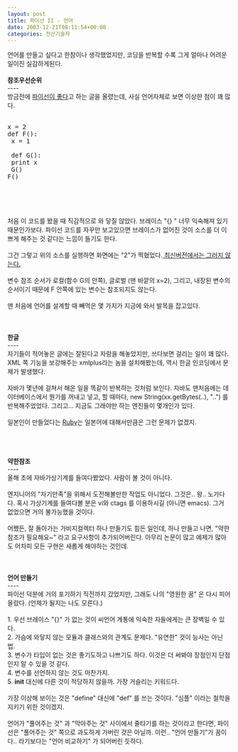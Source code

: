```yaml
---
layout: post
title: 파이선 II - 언어
date: 2003-12-21T08:11:54+00:00
categories: 전산기술자
---
```

언어를 만들고 싶다고 한참이나 생각했었지만, 코딩을 반복할 수록 그게 얼마나 어려운 일이진 실감하게된다.<br /><br /><b>참조우선순위</b><br />----<br />방금전에 <a href="http://jinto.pe.kr/logs/archives/000429.html" target=aa>파이선이 좋다</a>고 하는 글을 올렸는데, 사실 언어자체로 보면 이상한 점이 꽤 많다.<br /><br /><div class=box><pre>x = 2 <br />def F(): <br />    x = 1 <br />    def G(): <br />        print x <br />    G() <br />F() <br /></div><br /></pre><br /><br />처음 이 코드를 봤을 때 직감적으로 와 닿질 않았다. 브레이스 "{} " 너무 익숙해져 있기 때문인가보다. 파이선 코드를 자꾸만 보고있으면 브레이스가 없어진 것이 소스를 더 이쁘게 해주는 것 같다는 느낌이 들기도 한다.<br /><br />그건 그렇고 위의 소스를 실행하면 화면에는 "2"가 찍혔었다.<a href="http://python.kw.ac.kr:8080/python/Introduction/Python2.1a2" target=bb> 최신버전에서는 그러지 않는다.</a> <br /><br />변수 참조 순서가 로컬(함수 G의 안쪽), 글로벌 (맨 바깥의 x=2), 그리고, 내장된 변수의 순서이기 때문에 F 안쪽에 있는 변수는 참조되지도 않는다.<br /><br />맨 처음에 언어를 설계할 때 빼먹은 몇 가지가 지금에 와서 발목을 잡고있다.<br /><br /><br /><br /><b>한글</b><br />----<br />자기들이 적어놓은 글에는 잘된다고 자랑을 해놓았지만, 쓰다보면 걸리는 일이 꽤 많다. XML 쪽 기능을 보강해주는 xmlplus라는 놈을 설치해봤는데, 역시 한글 인코딩에서 문제가 발생했다.<br /><br />자바가 몇년에 걸쳐서 해온 일을 똑같이 반복하는 것처럼 보인다. 자바도 맨처음에는 데이터베이스에서 뭔가를 꺼내고 넣고, 할 때마다, new String(xx.getBytes(..), "..") 를 반복해주었었다. 그리고... 지금도 그래야만 하는 엔진들이 몇개인가 있다.<br /><br />일본인이 만들었다는 <a href="http://jinto.pe.kr/logs/archives/000380.html" target=bb>Ruby</a>는 일본어에 대해서만큼은 그런 문제가 없겠지.<br /><br /><br /><br /><br /><b>약한참조</b><br />----<br />올해 초에 자바가상기계를 들여다봤었다.  사람이 볼 것이 아니다. <br /><br />엔지니어의 "자기만족"을 위해서 도전해볼만한 작업도 아니었다. 그것은.. 왕.. 노가다다. 혹시 가상기계를 들여다볼 분은 vi와 ctags 를 이용하시길 (아니면 emacs). 그거 없었으면 거의 불가능했을 것이다. <br /><br />어쨌든, 잘 돌아가는 가비지컬렉터 하나 만들기도 힘든 일인데, 하나 만들고 나면, "약한참조가 필요해요~" 라고 요구사항이 추가되어버린다. 아무리 논문이 많고 예제가 많아도 어차피 모든 구현은 새롭게 해야하는 것인데.<br /><br /><br /><br /><b>언어 만들기</b><br />----<br />파이선 덕분에 거의 포기하기 직전까지 갔었지만, 그래도 나의 "영원한 꿈" 은 다시 피어올랐다. (언제가 될지는 나도 모른다.)<br /><br />1. 우선 브레이스 "{}" 가 없는 것이 씨언어 계통에 익숙한 자들에게는 큰 장벽일 수 있다.<br />2. 가슴에 와닿지 않는 모듈과 클래스와의 관계도 문제다. "유연한" 것이 능사는 아닌 법.<br />3. 변수가 타입이 없는 것은 좋기도하고 나쁘기도 하다. 이것은 더 써봐야 장점인지 단점인지 알 수 있을 것 같다.<br />4. 변수를 선언하지 않는 것도 마찬가지.<br />5. __init__ 대신에 다른 것이 적당하지 않을까. 가장 거슬리는 키워드다.<br /><br />가장 이상해 보이는 것은 "define" 대신에 "def" 를 쓰는 것이다. "심플" 이라는 철학을 지키기 위한 것이겠지.<br /><br />언어가 "풀어주는 것" 과 "막아주는 것" 사이에서 줄타기를 하는 것이라고 한다면, 파이선은 "풀어주는 것" 쪽으로 과도하게 가버린 것은 아닐까. 이런.. "언어 만들기"가 꿈이다.. 라기보다는 "언어 비교하기" 가 되어버린 듯하다.
